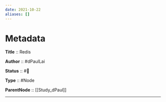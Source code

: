 ```yaml
---
date: 2021-10-22
aliases: []
---
```


# Metadata

**Title** :: Redis

**Author** :: #dPaulLai

**Status** :: #🌱

**Type** :: #Node

**ParentNode** :: [[Study_dPaul]]

---
